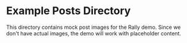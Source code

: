 # Example Posts Directory
This directory contains mock post images for the Rally demo.
Since we don't have actual images, the demo will work with placeholder content.
